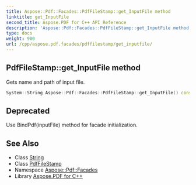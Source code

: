 ```yaml
---
title: Aspose::Pdf::Facades::PdfFileStamp::get_InputFile method
linktitle: get_InputFile
second_title: Aspose.PDF for C++ API Reference
description: 'Aspose::Pdf::Facades::PdfFileStamp::get_InputFile method. Gets name and path of input file in C++.'
type: docs
weight: 900
url: /cpp/aspose.pdf.facades/pdffilestamp/get_inputfile/
---
```

## PdfFileStamp::get_InputFile method


Gets name and path of input file.

```cpp
System::String Aspose::Pdf::Facades::PdfFileStamp::get_InputFile() const
```


## Deprecated
Use BindPdf(inputFile) method for facade initialization. 

## See Also

* Class [String](../../../system/string/)
* Class [PdfFileStamp](../)
* Namespace [Aspose::Pdf::Facades](../../)
* Library [Aspose.PDF for C++](../../../)
